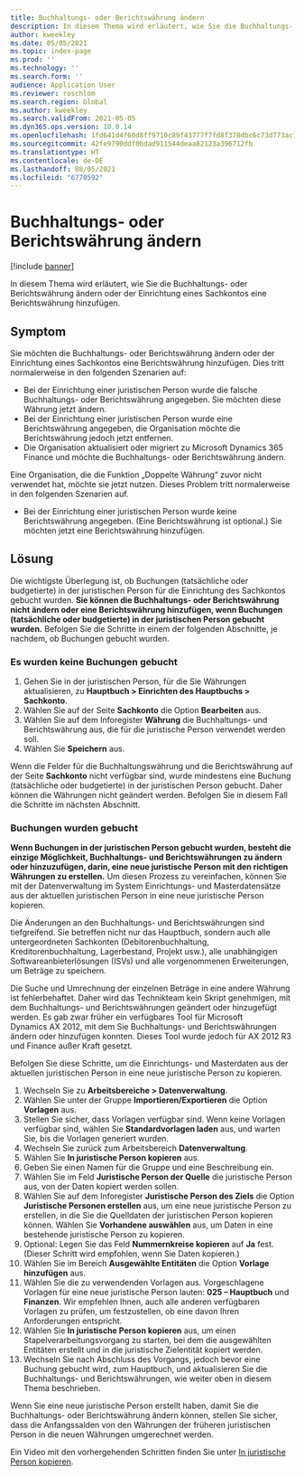 ```yaml
---
title: Buchhaltungs- oder Berichtswährung ändern
description: In diesem Thema wird erläutert, wie Sie die Buchhaltungs- oder Berichtswährung ändern oder der Einrichtung eines Sachkontos eine Berichtswährung hinzufügen.
author: kweekley
ms.date: 05/05/2021
ms.topic: index-page
ms.prod: ''
ms.technology: ''
ms.search.form: ''
audience: Application User
ms.reviewer: roschlom
ms.search.region: Global
ms.author: kweekley
ms.search.validFrom: 2021-05-05
ms.dyn365.ops.version: 10.0.14
ms.openlocfilehash: 1fd641d4f60d8ff9710c89f43777f7fd8f378dbc6c73d773ac103f9d9f68e60e
ms.sourcegitcommit: 42fe9790ddf0bdad911544deaa82123a396712fb
ms.translationtype: HT
ms.contentlocale: de-DE
ms.lasthandoff: 08/05/2021
ms.locfileid: "6770592"
---
```

# <a name="change-the-accounting-or-reporting-currency"></a>Buchhaltungs- oder Berichtswährung ändern

[!include [banner](../includes/banner.md)]

In diesem Thema wird erläutert, wie Sie die Buchhaltungs- oder Berichtswährung ändern oder der Einrichtung eines Sachkontos eine Berichtswährung hinzufügen.

## <a name="symptom"></a>Symptom

Sie möchten die Buchhaltungs- oder Berichtswährung ändern oder der Einrichtung eines Sachkontos eine Berichtswährung hinzufügen. Dies tritt normalerweise in den folgenden Szenarien auf:

- Bei der Einrichtung einer juristischen Person wurde die falsche Buchhaltungs- oder Berichtswährung angegeben. Sie möchten diese Währung jetzt ändern.
- Bei der Einrichtung einer juristischen Person wurde eine Berichtswährung angegeben, die Organisation möchte die Berichtswährung jedoch jetzt entfernen.
- Die Organisation aktualisiert oder migriert zu Microsoft Dynamics 365 Finance und möchte die Buchhaltungs- oder Berichtswährung ändern.

Eine Organisation, die die Funktion „Doppelte Währung“ zuvor nicht verwendet hat, möchte sie jetzt nutzen. Dieses Problem tritt normalerweise in den folgenden Szenarien auf.

- Bei der Einrichtung einer juristischen Person wurde keine Berichtswährung angegeben. (Eine Berichtswährung ist optional.) Sie möchten jetzt eine Berichtswährung hinzufügen.

## <a name="resolution"></a>Lösung

Die wichtigste Überlegung ist, ob Buchungen (tatsächliche oder budgetierte) in der juristischen Person für die Einrichtung des Sachkontos gebucht wurden. **Sie können die Buchhaltungs- oder Berichtswährung nicht ändern oder eine Berichtswährung hinzufügen, wenn Buchungen (tatsächliche oder budgetierte) in der juristischen Person gebucht wurden.** Befolgen Sie die Schritte in einem der folgenden Abschnitte, je nachdem, ob Buchungen gebucht wurden.

### <a name="no-transactions-have-been-posted"></a>Es wurden keine Buchungen gebucht

1. Gehen Sie in der juristischen Person, für die Sie Währungen aktualisieren, zu **Hauptbuch \> Einrichten des Hauptbuchs \> Sachkonto**.
2. Wählen Sie auf der Seite **Sachkonto** die Option **Bearbeiten** aus.
3. Wählen Sie auf dem Inforegister **Währung** die Buchhaltungs- und Berichtswährung aus, die für die juristische Person verwendet werden soll.
4. Wählen Sie **Speichern** aus.

Wenn die Felder für die Buchhaltungswährung und die Berichtswährung auf der Seite **Sachkonto** nicht verfügbar sind, wurde mindestens eine Buchung (tatsächliche oder budgetierte) in der juristischen Person gebucht. Daher können die Währungen nicht geändert werden. Befolgen Sie in diesem Fall die Schritte im nächsten Abschnitt.

### <a name="transactions-have-been-posted"></a>Buchungen wurden gebucht

**Wenn Buchungen in der juristischen Person gebucht wurden, besteht die einzige Möglichkeit, Buchhaltungs- und Berichtswährungen zu ändern oder hinzuzufügen, darin, eine neue juristische Person mit den richtigen Währungen zu erstellen.** Um diesen Prozess zu vereinfachen, können Sie mit der Datenverwaltung im System Einrichtungs- und Masterdatensätze aus der aktuellen juristischen Person in eine neue juristische Person kopieren.

Die Änderungen an den Buchhaltungs- und Berichtswährungen sind tiefgreifend. Sie betreffen nicht nur das Hauptbuch, sondern auch alle untergeordneten Sachkonten (Debitorenbuchhaltung, Kreditorenbuchhaltung, Lagerbestand, Projekt usw.), alle unabhängigen Softwareanbieterlösungen (ISVs) und alle vorgenommenen Erweiterungen, um Beträge zu speichern.

Die Suche und Umrechnung der einzelnen Beträge in eine andere Währung ist fehlerbehaftet. Daher wird das Technikteam kein Skript genehmigen, mit dem Buchhaltungs- und Berichtswährungen geändert oder hinzugefügt werden. Es gab zwar früher ein verfügbares Tool für Microsoft Dynamics AX 2012, mit dem Sie Buchhaltungs- und Berichtswährungen ändern oder hinzufügen konnten. Dieses Tool wurde jedoch für AX 2012 R3 und Finance außer Kraft gesetzt.

Befolgen Sie diese Schritte, um die Einrichtungs- und Masterdaten aus der aktuellen juristischen Person in eine neue juristische Person zu kopieren.

1. Wechseln Sie zu **Arbeitsbereiche \> Datenverwaltung**.
2. Wählen Sie unter der Gruppe **Importieren/Exportieren** die Option **Vorlagen** aus.
3. Stellen Sie sicher, dass Vorlagen verfügbar sind. Wenn keine Vorlagen verfügbar sind, wählen Sie **Standardvorlagen laden** aus, und warten Sie, bis die Vorlagen generiert wurden.
4. Wechseln Sie zurück zum Arbeitsbereich **Datenverwaltung**.
5. Wählen Sie **In juristische Person kopieren** aus.
6. Geben Sie einen Namen für die Gruppe und eine Beschreibung ein.
7. Wählen Sie im Feld **Juristische Person der Quelle** die juristische Person aus, von der Daten kopiert werden sollen.
8. Wählen Sie auf dem Inforegister **Juristische Person des Ziels** die Option **Juristische Personen erstellen** aus, um eine neue juristische Person zu erstellen, in die Sie die Quelldaten der juristischen Person kopieren können. Wählen Sie **Vorhandene auswählen** aus, um Daten in eine bestehende juristische Person zu kopieren.
9. Optional: Legen Sie das Feld **Nummernkreise kopieren** auf **Ja** fest. (Dieser Schritt wird empfohlen, wenn Sie Daten kopieren.)
10. Wählen Sie im Bereich **Ausgewählte Entitäten** die Option **Vorlage hinzufügen** aus.
11. Wählen Sie die zu verwendenden Vorlagen aus. Vorgeschlagene Vorlagen für eine neue juristische Person lauten: **025 – Hauptbuch** und **Finanzen**. Wir empfehlen Ihnen, auch alle anderen verfügbaren Vorlagen zu prüfen, um festzustellen, ob eine davon Ihren Anforderungen entspricht.
12. Wählen Sie **In juristische Person kopieren** aus, um einen Stapelverarbeitungsvorgang zu starten, bei dem die ausgewählten Entitäten erstellt und in die juristische Zielentität kopiert werden.
13. Wechseln Sie nach Abschluss des Vorgangs, jedoch bevor eine Buchung gebucht wird, zum Hauptbuch, und aktualisieren Sie die Buchhaltungs- und Berichtswährungen, wie weiter oben in diesem Thema beschrieben.

Wenn Sie eine neue juristische Person erstellt haben, damit Sie die Buchhaltungs- oder Berichtswährung ändern können, stellen Sie sicher, dass die Anfangssalden von den Währungen der früheren juristischen Person in die neuen Währungen umgerechnet werden.

Ein Video mit den vorhergehenden Schritten finden Sie unter [In juristische Person kopieren](https://community.dynamics.com/365/b/techtalks/posts/copy-into-legal-entity-october-24-2017).
